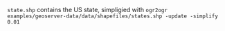 `state.shp` contains the US state, simpligied with `ogr2ogr examples/geoserver-data/data/shapefiles/states.shp -update -simplify 0.01`
